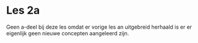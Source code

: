 # Les 2a

Geen a-deel bij deze les omdat er vorige les an uitgebreid herhaald is er er eigenlijk geen nieuwe concepten aangeleerd zijn.

